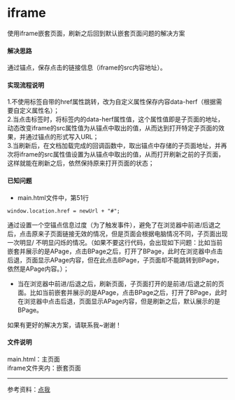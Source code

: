 # iframe
使用iframe嵌套页面，刷新之后回到默认嵌套页面问题的解决方案

#### 解决思路
通过锚点，保存点击的链接信息（iframe的src内容地址）。

#### 实现流程说明
1.不使用<a>标签自带的href属性跳转，改为自定义属性保存内容data-herf（根据需要自定义属性名）；  
2.当点击<a>标签时，将标签内的data-herf属性值，这个属性值即是子页面的地址，动态改变iframe的src属性值为从锚点中取出的值，从而达到打开特定子页面的效果，并通过锚点的形式写入URL；  
3.当刷新后，在文档加载完成的回调函数中，取出锚点中存储的子页面地址，并再次将iframe的src属性值设置为从锚点中取出的值，从而打开刷新之前的子页面，这样就能在刷新之后，依然保持原来打开页面的状态；

#### 已知问题
- main.html文件中，第51行
```
window.location.href = newUrl + "#";
```
通过设置一个空锚点信息过度（为了触发事件），避免了在浏览器中前进/后退之后，点击原来子页面链接无效的情况，但是页面会根据电脑情况不同，子页面出现一次明显/ 不明显闪烁的情况。（如果不要这行代码，会出现如下问题：比如当前嵌套并展示的是APage，点击BPage之后，打开了BPage，此时在浏览器中点击后退，页面显示APage内容，但在此点击BPage，子页面却不能跳转到BPage，依然是APage内容。）；
- 当在浏览器中前进/后退之后，刷新页面，子页面打开的是前进/后退之前的页面。比如当前嵌套并展示的是APage，点击BPage之后，打开了BPage，此时在浏览器中点击后退，页面显示APage内容，但是刷新之后，默认展示的是BPage。  

如果有更好的解决方案，请联系我~谢谢！

#### 文件说明
main.html：主页面  
iframe文件夹内：嵌套页面  

---


参考资料：[点我](https://www.cnblogs.com/zhuxiaojie/p/5990262.html)
